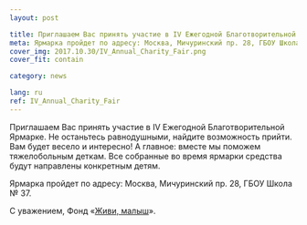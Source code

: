 ```yaml
---
layout: post

title: Приглашаем Вас принять участие в IV Ежегодной Благотворительной Ярмарке.
meta: Ярмарка пройдет по адресу: Москва, Мичуринский пр. 28, ГБОУ Школа № 37.
cover_img: 2017.10.30/IV_Annual_Charity_Fair.png
cover_fit: contain

category: news

lang: ru
ref: IV_Annual_Charity_Fair
---
```


Приглашаем Вас принять участие в IV Ежегодной Благотворительной Ярмарке.
Не останьтесь равнодушными, найдите возможность прийти.
Вам будет весело и интересно!
А главное: вместе мы поможем тяжелобольным деткам.
Все собранные во время ярмарки средства будут направлены конкретным детям.

Ярмарка пройдет по адресу: Москва, Мичуринский пр. 28, ГБОУ Школа № 37.

С уважением, Фонд «<a href="https://fondzhivimalysh.ru/" target="_blank">Живи, малыш</a>».
